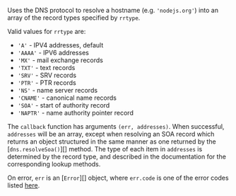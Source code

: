 <!-- YAML
added: v0.1.27
-->

Uses the DNS protocol to resolve a hostname (e.g. `'nodejs.org'`) into an
array of the record types specified by `rrtype`.

Valid values for `rrtype` are:

 * `'A'` - IPV4 addresses, default
 * `'AAAA'` - IPV6 addresses
 * `'MX'` - mail exchange records
 * `'TXT'` - text records
 * `'SRV'` - SRV records
 * `'PTR'` - PTR records
 * `'NS'` - name server records
 * `'CNAME'` - canonical name records
 * `'SOA'` - start of authority record
 * `'NAPTR'` - name authority pointer record

The `callback` function has arguments `(err, addresses)`. When successful,
`addresses` will be an array, except when resolving an SOA record which returns
an object structured in the same manner as one returned by the
[`dns.resolveSoa()`][] method. The type of each item in `addresses` is
determined by the record type, and described in the documentation for the
corresponding lookup methods.

On error, `err` is an [`Error`][] object, where `err.code` is
one of the error codes listed [here](#dns_error_codes).


